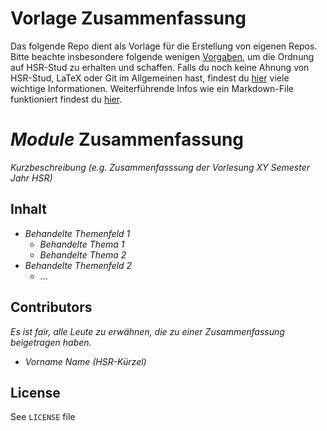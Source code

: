 # Vorlage Zusammenfassung

Das folgende Repo dient als Vorlage für die Erstellung von eigenen Repos.
Bitte beachte insbesondere folgende wenigen [Vorgaben](https://github.com/HSR-Stud/Guidelines), um die Ordnung auf HSR-Stud zu erhalten und schaffen. Falls du noch keine Ahnung von HSR-Stud, LaTeX oder Git im Allgemeinen hast, findest du [hier](https://github.com/HSR-Stud/Willkommen) viele wichtige Informationen. Weiterführende Infos wie ein Markdown-File funktioniert findest du [hier](https://guides.github.com/features/mastering-markdown).

# _Module_ Zusammenfassung
_Kurzbeschreibung (e.g. Zusammenfasssung der Vorlesung XY Semester Jahr HSR)_

## Inhalt

- _Behandelte Themenfeld 1_
  + _Behandelte Thema 1_
  + _Behandelte Thema 2_
- _Behandelte Themenfeld 2_
  + ...

## Contributors

_Es ist fair, alle Leute zu erwähnen, die zu einer Zusammenfassung beigetragen haben._

- _Vorname Name (HSR-Kürzel)_

## License
See `LICENSE` file

